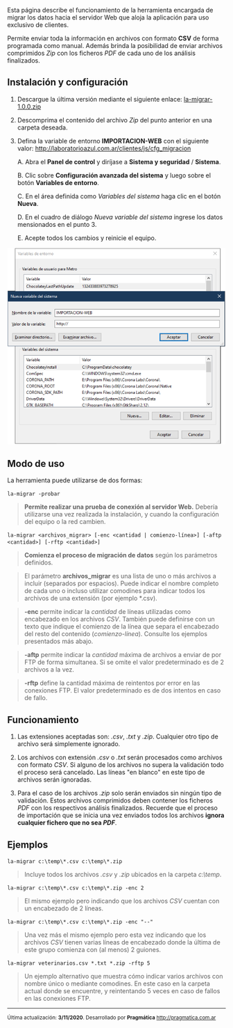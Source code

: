 Esta página describe el funcionamiento de la herramienta encargada de migrar los datos hacia el servidor Web que aloja la aplicación para uso exclusivo de clientes.

Permite enviar toda la información en archivos con formato **CSV** de forma programada como manual. Además brinda la posibilidad de enviar archivos comprimidos *Zip* con los ficheros *PDF* de cada uno de los análisis finalizados.

## Instalación y configuración

1.    Descargue la última versión mediante el siguiente enlace: [la-migrar-1.0.0.zip](la-migrar-1.0.0.zip)

2.    Descomprima el contenido del archivo *Zip* del punto anterior en una carpeta deseada.

3.    Defina la variable de entorno **IMPORTACION-WEB** con el siguiente valor: <http://laboratorioazul.com.ar/clientes/js/cfg_migracion>

        A.    Abra el **Panel de control** y diríjase a **Sistema y seguridad** / **Sistema**.

        B.    Clic sobre **Configuración avanzada del sistema** y luego sobre el botón **Variables de entorno**.

        C.    En el área definida como *Variables del sistema* haga clic en el botón **Nueva**.

        D.    En el cuadro de diálogo *Nueva variable del sistema* ingrese los datos mensionados en el punto 3.

        E.    Acepte todos los cambios y reinicie el equipo.

![Nueva variable del sistema](var-sistema.png)


## Modo de uso

La herramienta puede utilizarse de dos formas:

```
la-migrar -probar
```
> **Permite realizar una prueba de conexión al servidor Web.** Debería utilizarse una vez realizada la instalación, y cuando la configuración del equipo o la red cambien.

```
la-migrar <archivos_migrar> [-enc <cantidad | comienzo-línea>] [-aftp <cantidad>] [-rftp <cantidad>]
```

> **Comienza el proceso de migración de datos** según los parámetros definidos.

> El parámetro **archivos_migrar** es una lista de uno o más archivos a incluir (separados por espacios). Puede indicar el nombre completo de cada uno o incluso utilizar comodines para indicar todos los archivos de una extensión (por ejemplo *.csv).

> **-enc** permite indicar la *cantidad* de líneas utilizadas como encabezado en los archivos *CSV*. También puede definirse con un texto que indique el comienzo de la línea que separa el encabezado del resto del contenido (*comienzo-línea*). Consulte los ejemplos presentados más abajo.

> **-aftp** permite indicar la *cantidad* máxima de archivos a enviar de por FTP de forma simultanea. Si se omite el valor predeterminado es de 2 archivos a la vez.

> **-rftp** define la cantidad máxima de reintentos por error en las conexiones FTP. El valor predeterminado es de dos intentos en caso de fallo.


## Funcionamiento

1.    Las extensiones aceptadas son: *.csv*, *.txt* y *.zip*. Cualquier otro tipo de archivo será simplemente ignorado.

2.    Los archivos con extensión *.csv* o *.txt* serán procesados como archivos con formato *CSV*. Si alguno de los archivos no supera la validación todo el proceso será cancelado. Las líneas "en blanco" en este tipo de archivos serán ignoradas.

3.    Para el caso de los archivos *.zip* solo serán enviados sin ningún tipo de validación. Estos archivos comprimidos deben contener los ficheros *PDF* con los respectivos análisis finalizados. Recuerde que el proceso de importación que se inicia una vez enviados todos los archivos **ignora cualquier fichero que no sea *PDF***.

## Ejemplos

```
la-migrar c:\temp\*.csv c:\temp\*.zip
```

> Incluye todos los archivos *.csv* y *.zip* ubicados en la carpeta *c:\temp*.

```
la-migrar c:\temp\*.csv c:\temp\*.zip -enc 2
```

> El mismo ejemplo pero indicando que los archivos *CSV* cuentan con un encabezado de 2 líneas.

```
la-migrar c:\temp\*.csv c:\temp\*.zip -enc "--"
```

> Una vez más el mismo ejemplo pero esta vez indicando que los archivos *CSV* tienen varias líneas de encabezado donde la última de este grupo comienza con (al menos) 2 guiones.

```
la-migrar veterinarios.csv *.txt *.zip -rftp 5
```

> Un ejemplo alternativo que muestra cómo indicar varios archivos con nombre único o mediante comodines. En este caso en la carpeta actual donde se encuentre, y reintentando 5 veces en caso de fallos en las conexiones FTP.

---

<small>

Última actualización: **3/11/2020**. Desarrollado por **Pragmática** <http://pragmatica.com.ar>

</small>
